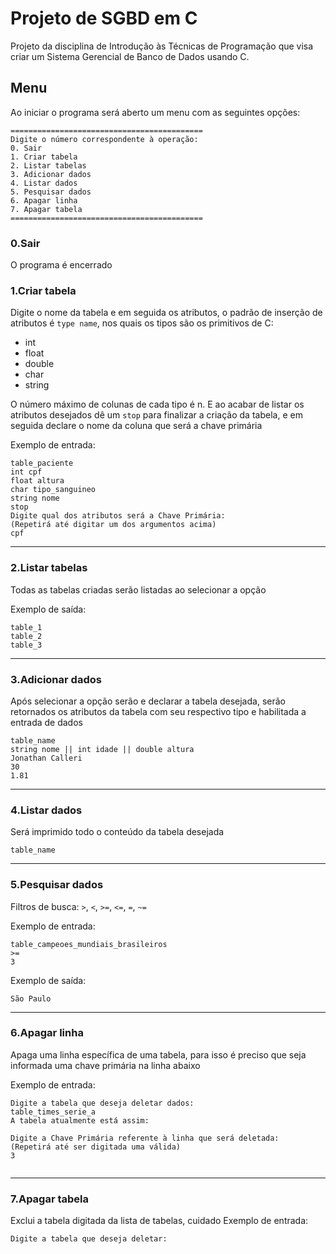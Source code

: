 # Projeto de SGBD em C
Projeto da disciplina de Introdução às Técnicas de Programação que visa criar um Sistema Gerencial de Banco de Dados usando C.

## Menu
Ao iniciar o programa será aberto um menu com as seguintes opções:
```
===========================================
Digite o número correspondente à operação:
0. Sair
1. Criar tabela
2. Listar tabelas
3. Adicionar dados
4. Listar dados
5. Pesquisar dados
6. Apagar linha
7. Apagar tabela
===========================================
```
### 0.Sair
O programa é encerrado

### 1.Criar tabela
Digite o nome da tabela e em seguida os atributos, o padrão de inserção de atributos é `type name`, nos quais os tipos são os primitivos de C:
* int
* float
* double
* char
* string

O número máximo de colunas de cada tipo é n. E ao acabar de listar os atributos desejados dê um `stop` para finalizar a criação da tabela, e em seguida declare o nome da coluna que será a chave primária

Exemplo de entrada:
```
table_paciente
int cpf
float altura
char tipo_sanguineo
string nome
stop
Digite qual dos atributos será a Chave Primária:
(Repetirá até digitar um dos argumentos acima)
cpf
```
***
### 2.Listar tabelas
Todas as tabelas criadas serão listadas ao selecionar a opção

Exemplo de saída:
```
table_1
table_2
table_3
```
***
### 3.Adicionar dados
Após selecionar a opção serão e declarar a tabela desejada, serão retornados os atributos da tabela com seu respectivo tipo e habilitada a entrada de dados
```
table_name
string nome || int idade || double altura
Jonathan Calleri
30
1.81
```
***
### 4.Listar dados
Será imprimido todo o conteúdo da tabela desejada
```
table_name
```
***
### 5.Pesquisar dados
Filtros de busca: `>`, `<`, `>=`, `<=`, `=`, `~=`

Exemplo de entrada:
```
table_campeoes_mundiais_brasileiros
>=
3
```

Exemplo de saída:
```
São Paulo
```
***
### 6.Apagar linha
Apaga uma linha específica de uma tabela, para isso é preciso que seja informada uma chave primária na linha abaixo

Exemplo de entrada:
```
Digite a tabela que deseja deletar dados:
table_times_serie_a
A tabela atualmente está assim:

Digite a Chave Primária referente à linha que será deletada:
(Repetirá até ser digitada uma válida)
3


```
***
### 7.Apagar tabela
Exclui a tabela digitada da lista de tabelas, cuidado
Exemplo de entrada:
```
Digite a tabela que deseja deletar:

```